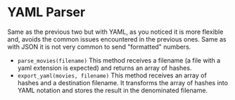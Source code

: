 # YAML Parser

Same as the previous two but with YAML, as you noticed it is more flexible and,
avoids the common issues encountered in the previous ones. Same as with JSON it
is not very common to send "formatted" numbers.

- `parse_movies(filename)` This method receives a filename (a file with a yaml
  extension is expected) and returns an array of hashes.
- `export_yaml(movies, filename)` This method receives an array of hashes and a
  destination filename. It transforms the array of hashes into YAML notation and
  stores the result in the denominated filename.
